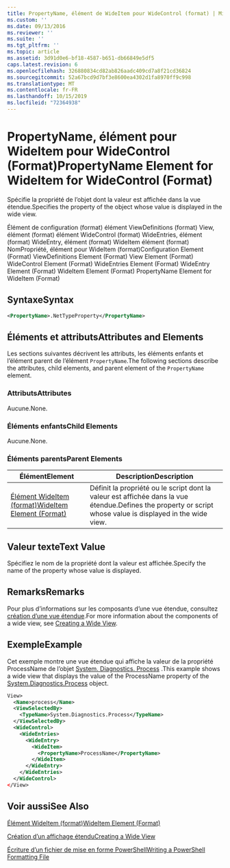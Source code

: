```yaml
---
title: PropertyName, élément de WideItem pour WideControl (format) | Microsoft Docs
ms.custom: ''
ms.date: 09/13/2016
ms.reviewer: ''
ms.suite: ''
ms.tgt_pltfrm: ''
ms.topic: article
ms.assetid: 3d91d0e6-bf18-4587-b651-db66849e5df5
caps.latest.revision: 6
ms.openlocfilehash: 326880834cd82ab826aadc409cd7a8f21cd36824
ms.sourcegitcommit: 52a67bcd9d7bf3e8600ea4302d1fa8970ff9c998
ms.translationtype: MT
ms.contentlocale: fr-FR
ms.lasthandoff: 10/15/2019
ms.locfileid: "72364938"
---
```

# <a name="propertyname-element-for-wideitem-for-widecontrol-format"></a><span data-ttu-id="63a9a-102">PropertyName, élément pour WideItem pour WideControl (Format)</span><span class="sxs-lookup"><span data-stu-id="63a9a-102">PropertyName Element for WideItem for WideControl (Format)</span></span>

<span data-ttu-id="63a9a-103">Spécifie la propriété de l’objet dont la valeur est affichée dans la vue étendue.</span><span class="sxs-lookup"><span data-stu-id="63a9a-103">Specifies the property of the object whose value is displayed in the wide view.</span></span>

<span data-ttu-id="63a9a-104">Élément de configuration (format) élément ViewDefinitions (format) View, élément (format) élément WideControl (format) WideEntries, élément (format) WideEntry, élément (format) WideItem élément (format) NomPropriété, élément pour WideItem (format)</span><span class="sxs-lookup"><span data-stu-id="63a9a-104">Configuration Element (Format) ViewDefinitions Element (Format) View Element (Format) WideControl Element (Format) WideEntries Element (Format) WideEntry Element (Format) WideItem Element (Format) PropertyName Element for WideItem (Format)</span></span>

## <a name="syntax"></a><span data-ttu-id="63a9a-105">Syntaxe</span><span class="sxs-lookup"><span data-stu-id="63a9a-105">Syntax</span></span>

```xml
<PropertyName>.NetTypeProperty</PropertyName>
```

## <a name="attributes-and-elements"></a><span data-ttu-id="63a9a-106">Éléments et attributs</span><span class="sxs-lookup"><span data-stu-id="63a9a-106">Attributes and Elements</span></span>

<span data-ttu-id="63a9a-107">Les sections suivantes décrivent les attributs, les éléments enfants et l’élément parent de l’élément `PropertyName`.</span><span class="sxs-lookup"><span data-stu-id="63a9a-107">The following sections describe the attributes, child elements, and parent element of the `PropertyName` element.</span></span>

### <a name="attributes"></a><span data-ttu-id="63a9a-108">Attributs</span><span class="sxs-lookup"><span data-stu-id="63a9a-108">Attributes</span></span>

<span data-ttu-id="63a9a-109">Aucune.</span><span class="sxs-lookup"><span data-stu-id="63a9a-109">None.</span></span>

### <a name="child-elements"></a><span data-ttu-id="63a9a-110">Éléments enfants</span><span class="sxs-lookup"><span data-stu-id="63a9a-110">Child Elements</span></span>

<span data-ttu-id="63a9a-111">Aucune.</span><span class="sxs-lookup"><span data-stu-id="63a9a-111">None.</span></span>

### <a name="parent-elements"></a><span data-ttu-id="63a9a-112">Éléments parents</span><span class="sxs-lookup"><span data-stu-id="63a9a-112">Parent Elements</span></span>

|<span data-ttu-id="63a9a-113">Élément</span><span class="sxs-lookup"><span data-stu-id="63a9a-113">Element</span></span>|<span data-ttu-id="63a9a-114">Description</span><span class="sxs-lookup"><span data-stu-id="63a9a-114">Description</span></span>|
|-------------|-----------------|
|[<span data-ttu-id="63a9a-115">Élément WideItem (format)</span><span class="sxs-lookup"><span data-stu-id="63a9a-115">WideItem Element (Format)</span></span>](./wideitem-element-for-widecontrol-format.md)|<span data-ttu-id="63a9a-116">Définit la propriété ou le script dont la valeur est affichée dans la vue étendue.</span><span class="sxs-lookup"><span data-stu-id="63a9a-116">Defines the property or script whose value is displayed in the wide view.</span></span>|

## <a name="text-value"></a><span data-ttu-id="63a9a-117">Valeur texte</span><span class="sxs-lookup"><span data-stu-id="63a9a-117">Text Value</span></span>

<span data-ttu-id="63a9a-118">Spécifiez le nom de la propriété dont la valeur est affichée.</span><span class="sxs-lookup"><span data-stu-id="63a9a-118">Specify the name of the property whose value is displayed.</span></span>

## <a name="remarks"></a><span data-ttu-id="63a9a-119">Remarks</span><span class="sxs-lookup"><span data-stu-id="63a9a-119">Remarks</span></span>

<span data-ttu-id="63a9a-120">Pour plus d’informations sur les composants d’une vue étendue, consultez [création d’une vue étendue](./creating-a-wide-view.md).</span><span class="sxs-lookup"><span data-stu-id="63a9a-120">For more information about the components of a wide view, see [Creating a Wide View](./creating-a-wide-view.md).</span></span>

## <a name="example"></a><span data-ttu-id="63a9a-121">Exemple</span><span class="sxs-lookup"><span data-stu-id="63a9a-121">Example</span></span>

<span data-ttu-id="63a9a-122">Cet exemple montre une vue étendue qui affiche la valeur de la propriété ProcessName de l’objet [System. Diagnostics. Process](/dotnet/api/System.Diagnostics.Process) .</span><span class="sxs-lookup"><span data-stu-id="63a9a-122">This example shows a wide view that displays the value of the ProcessName property of the [System.Diagnostics.Process](/dotnet/api/System.Diagnostics.Process) object.</span></span>

```xml
View>
  <Name>process</Name>
  <ViewSelectedBy>
    <TypeName>System.Diagnostics.Process</TypeName>
  </ViewSelectedBy>
  <WideControl>
    <WideEntries>
      <WideEntry>
        <WideItem>
          <PropertyName>ProcessName</PropertyName>
        </WideItem>
      </WideEntry>
    </WideEntries>
  </WideControl>
</View>

```

## <a name="see-also"></a><span data-ttu-id="63a9a-123">Voir aussi</span><span class="sxs-lookup"><span data-stu-id="63a9a-123">See Also</span></span>

[<span data-ttu-id="63a9a-124">Élément WideItem (format)</span><span class="sxs-lookup"><span data-stu-id="63a9a-124">WideItem Element (Format)</span></span>](./wideitem-element-for-widecontrol-format.md)

[<span data-ttu-id="63a9a-125">Création d’un affichage étendu</span><span class="sxs-lookup"><span data-stu-id="63a9a-125">Creating a Wide View</span></span>](./creating-a-wide-view.md)

[<span data-ttu-id="63a9a-126">Écriture d’un fichier de mise en forme PowerShell</span><span class="sxs-lookup"><span data-stu-id="63a9a-126">Writing a PowerShell Formatting File</span></span>](./writing-a-powershell-formatting-file.md)
